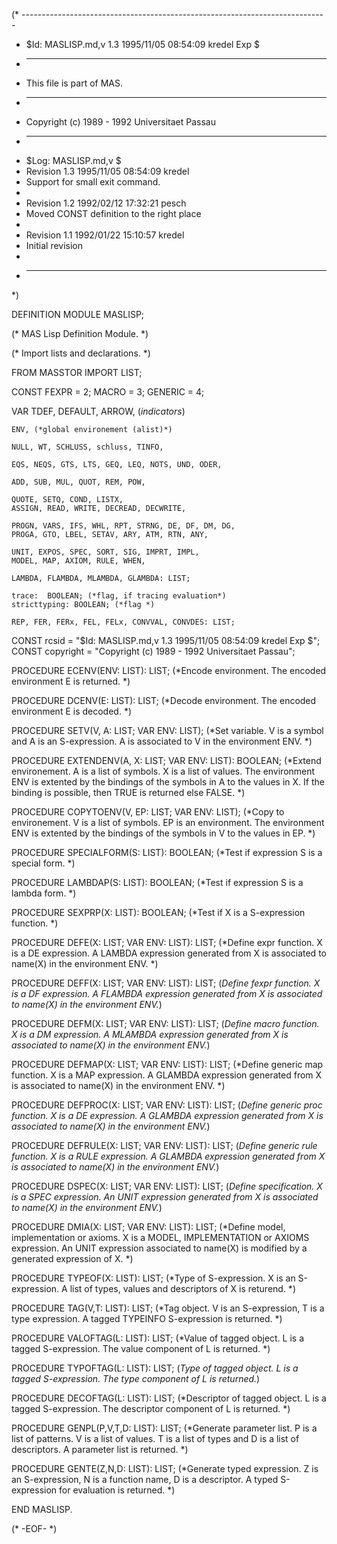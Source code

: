 (* ----------------------------------------------------------------------------
 * $Id: MASLISP.md,v 1.3 1995/11/05 08:54:09 kredel Exp $
 * ----------------------------------------------------------------------------
 * This file is part of MAS.
 * ----------------------------------------------------------------------------
 * Copyright (c) 1989 - 1992 Universitaet Passau
 * ----------------------------------------------------------------------------
 * $Log: MASLISP.md,v $
 * Revision 1.3  1995/11/05 08:54:09  kredel
 * Support for small exit command.
 *
 * Revision 1.2  1992/02/12  17:32:21  pesch
 * Moved CONST definition to the right place
 *
 * Revision 1.1  1992/01/22  15:10:57  kredel
 * Initial revision
 *
 * ----------------------------------------------------------------------------
 *)

DEFINITION MODULE MASLISP;

(* MAS Lisp Definition Module. *)



(* Import lists and declarations. *)

FROM MASSTOR IMPORT LIST; 

CONST FEXPR   = 2;
      MACRO   = 3;
      GENERIC = 4;


VAR TDEF, DEFAULT, ARROW, (*indicators*)

    ENV, (*global environement (alist)*)

    NULL, WT, SCHLUSS, schluss, TINFO,   

    EQS, NEQS, GTS, LTS, GEQ, LEQ, NOTS, UND, ODER,   

    ADD, SUB, MUL, QUOT, REM, POW,

    QUOTE, SETQ, COND, LISTX, 
    ASSIGN, READ, WRITE, DECREAD, DECWRITE, 
    
    PROGN, VARS, IFS, WHL, RPT, STRNG, DE, DF, DM, DG,  
    PROGA, GTO, LBEL, SETAV, ARY, ATM, RTN, ANY,

    UNIT, EXPOS, SPEC, SORT, SIG, IMPRT, IMPL, 
    MODEL, MAP, AXIOM, RULE, WHEN, 
   
    LAMBDA, FLAMBDA, MLAMBDA, GLAMBDA: LIST;

    trace:  BOOLEAN; (*flag, if tracing evaluation*)
    stricttyping: BOOLEAN; (*flag *)

    REP, FER, FERx, FEL, FELx, CONVVAL, CONVDES: LIST;

CONST rcsid = "$Id: MASLISP.md,v 1.3 1995/11/05 08:54:09 kredel Exp $";
CONST copyright = "Copyright (c) 1989 - 1992 Universitaet Passau";



PROCEDURE ECENV(ENV: LIST): LIST;
(*Encode environment. The encoded environment E is returned. *)


PROCEDURE DCENV(E: LIST): LIST;
(*Decode environment. The encoded environment E is decoded. *)


PROCEDURE SETV(V, A: LIST; VAR ENV: LIST);
(*Set variable. V is a symbol and A is an S-expression. 
A is associated to V in the environment ENV. *)


PROCEDURE EXTENDENV(A, X: LIST; VAR ENV: LIST): BOOLEAN;
(*Extend environement. A is a list of symbols. X is a list 
of values. The environment ENV is extented by the bindings
of the symbols in A to the values in X. If the binding
is possible, then TRUE is returned else FALSE. *)


PROCEDURE COPYTOENV(V, EP: LIST; VAR ENV: LIST);
(*Copy to environement. V is a list of symbols. EP is an
environment. The environment ENV is extented by the bindings
of the symbols in V to the values in EP. *)


PROCEDURE SPECIALFORM(S: LIST): BOOLEAN;
(*Test if expression S is a special form. *)


PROCEDURE LAMBDAP(S: LIST): BOOLEAN;
(*Test if expression S is a lambda form. *)


PROCEDURE SEXPRP(X: LIST): BOOLEAN;
(*Test if X is a S-expression function. *)


PROCEDURE DEFE(X: LIST; VAR ENV: LIST): LIST;
(*Define expr function. X is a DE expression. A LAMBDA expression 
generated from X is associated to name(X) in the environment ENV. *)


PROCEDURE DEFF(X: LIST; VAR ENV: LIST): LIST;
(*Define fexpr function. X is a DF expression. A FLAMBDA expression 
generated from X is associated to name(X) in the environment ENV.*)


PROCEDURE DEFM(X: LIST; VAR ENV: LIST): LIST;
(*Define macro function. X is a DM expression. A MLAMBDA expression 
generated from X is associated to name(X) in the environment ENV.*)


PROCEDURE DEFMAP(X: LIST; VAR ENV: LIST): LIST;
(*Define generic map function. X is a MAP expression. A 
GLAMBDA expression generated from X is associated to name(X) 
in the environment ENV. *)


PROCEDURE DEFPROC(X: LIST; VAR ENV: LIST): LIST;
(*Define generic proc function. X is a DE expression. 
A GLAMBDA expression generated from X is associated to 
name(X) in the environment ENV.*)


PROCEDURE DEFRULE(X: LIST; VAR ENV: LIST): LIST;
(*Define generic rule function. X is a RULE expression. 
A GLAMBDA expression generated from X is associated to 
name(X) in the environment ENV.*)


PROCEDURE DSPEC(X: LIST; VAR ENV: LIST): LIST;
(*Define specification. X is a SPEC expression. An UNIT expression 
generated from X is associated to name(X) in the environment ENV.*)


PROCEDURE DMIA(X: LIST; VAR ENV: LIST): LIST;
(*Define model, implementation or axioms. X is a MODEL, 
IMPLEMENTATION or AXIOMS expression. An UNIT expression 
associated to name(X) is modified by a generated expression 
of X. *)


PROCEDURE TYPEOF(X: LIST): LIST;
(*Type of S-expression. X is an S-expression. A list of types, 
values and descriptors of X is returend. *)


PROCEDURE TAG(V,T: LIST): LIST;
(*Tag object. V is an S-expression, T is a type expression.
A tagged TYPEINFO S-expression is returned. *)


PROCEDURE VALOFTAG(L: LIST): LIST;
(*Value of tagged object. L is a tagged S-expression. 
The value component of L is returned. *)


PROCEDURE TYPOFTAG(L: LIST): LIST;
(*Type of tagged object. L is a tagged S-expression. 
The type component of L is returned.*)


PROCEDURE DECOFTAG(L: LIST): LIST;
(*Descriptor of tagged object. L is a tagged S-expression. 
The descriptor component of L is returned. *)


PROCEDURE GENPL(P,V,T,D: LIST): LIST;
(*Generate parameter list. P is a list of patterns. 
V is a list of values. T is a list of types and D is a 
list of descriptors. A parameter list is returned. *)


PROCEDURE GENTE(Z,N,D: LIST): LIST;
(*Generate typed expression. Z is an S-expression,
N is a function name, D is a descriptor. A typed S-expression 
for evaluation is returned. *)


END MASLISP.



(* -EOF- *)
